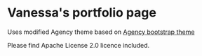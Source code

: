 Vanessa's portfolio page
====================

Uses modified Agency theme based on [Agency bootstrap theme ](https://startbootstrap.com/template-overviews/agency/)

Please find Apache License 2.0 licence included.
